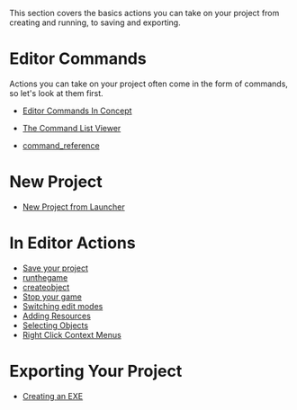 This section covers the basics actions you can take on your project from creating and running, to saving and exporting.

 # Editor Commands


Actions you can take on your project often come in the form of commands, so let's look at them first.
- [Editor Commands In Concept](editorcommands/commands.md)

- [The Command List Viewer](editorcommands/command_list_viewer.md)

- [command_reference](../../../code_reference/command_reference.md)

 # New Project


- [New Project from Launcher](editorcommands/launchernewproject.md)

 # In Editor Actions

- [Save your project](editorcommands/savingproject.md)
- [runthegame](editorcommands/runthegame.md)
- [createobject](editorcommands/createobject.md)
- [Stop your game](editorcommands/stopgame.md)
- [Switching edit modes](editorcommands/switchingmode2dto3d.md)
- [ Adding Resources](editorcommands/resourceadding.md)
- [Selecting Objects](editorcommands/selectobject.md)
- [Right Click Context Menus](editorcommands/rightclicksubmenu.md)

 # Exporting Your Project


- [Creating an EXE](editorcommands/exporting.md)
 

 